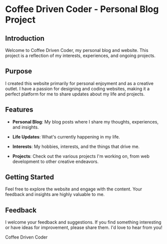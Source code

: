# Coffee Driven Coder - Personal Blog Project

## Introduction

Welcome to Coffee Driven Coder, my personal blog and website. This project is a reflection of my interests, experiences, and ongoing projects.

## Purpose

I created this website primarily for personal enjoyment and as a creative outlet. I have a passion for designing and coding websites, making it a perfect platform for me to share updates about my life and projects.

## Features

- **Personal Blog**: My blog posts where I share my thoughts, experiences, and insights.

- **Life Updates**: What's currently happening in my life.

- **Interests**: My hobbies, interests, and the things that drive me.

- **Projects**: Check out the various projects I'm working on, from web development to other creative endeavors.

## Getting Started

Feel free to explore the website and engage with the content. Your feedback and insights are highly valuable to me.

## Feedback

I welcome your feedback and suggestions. If you find something interesting or have ideas for improvement, please share them. I'd love to hear from you!

Coffee Driven Coder
